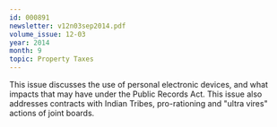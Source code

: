 ```yaml
---
id: 000891
newsletter: v12n03sep2014.pdf
volume_issue: 12-03
year: 2014
month: 9
topic: Property Taxes
---
```


This issue discusses the use of personal electronic devices, and what impacts that may have under the Public Records Act. This issue also addresses contracts with Indian Tribes, pro-rationing and "ultra vires" actions of joint boards.